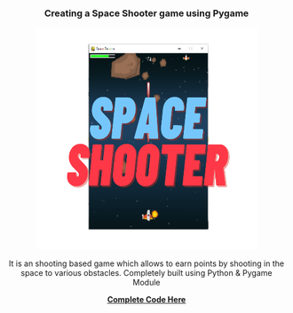 <center>
<h3>Creating a Space Shooter game using Pygame</h3>
<img src="https://github.com/saezwal067/pythonspaceshooter/blob/main/SpaceShooter%20(1).png?raw=true" alt="Gspace" width="400" height="400">
<p>It is an shooting based game which allows to earn points by shooting in the space to various obstacles. Completely built using Python & Pygame Module </p>
  <a href="https://thecodezine.com/easy-learn-python-space-shooter-game-building-using-pygame/"><b><u>Complete Code Here</u></b></a>
</center>
